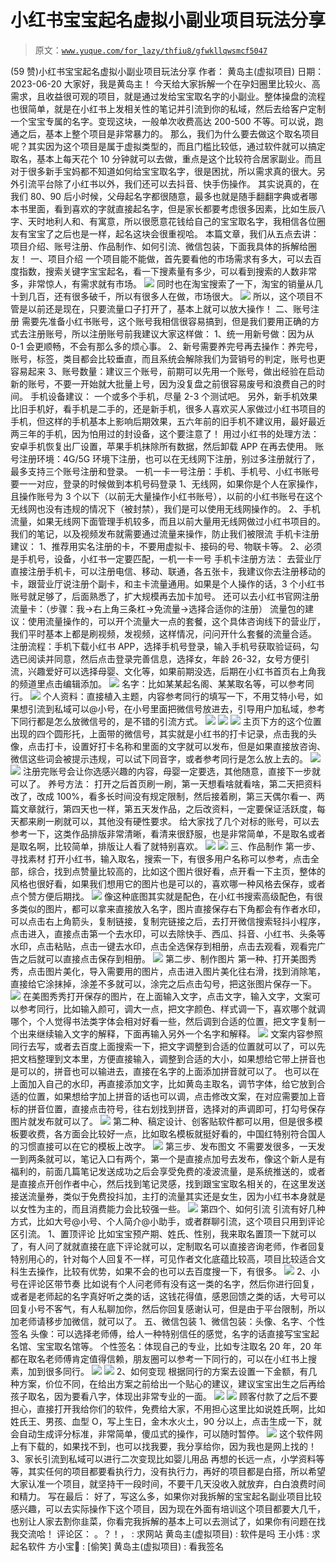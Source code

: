 # 小红书宝宝起名虚拟小副业项目玩法分享

> 原文：[`www.yuque.com/for_lazy/thfiu8/gfwkllqwsmcf5047`](https://www.yuque.com/for_lazy/thfiu8/gfwkllqwsmcf5047)

<ne-h2 id="b65b2500" data-lake-id="b65b2500"><ne-heading-ext><ne-heading-anchor></ne-heading-anchor><ne-heading-fold></ne-heading-fold></ne-heading-ext><ne-heading-content><ne-text id="ubf24f589">(59 赞)小红书宝宝起名虚拟小副业项目玩法分享</ne-text></ne-heading-content></ne-h2> <ne-p id="uea1f968d" data-lake-id="uea1f968d"><ne-text id="u824b3718">作者： 黄岛主(虚拟项目)</ne-text></ne-p> <ne-p id="u72440abb" data-lake-id="u72440abb"><ne-text id="u206cb8d4">日期：2023-06-20</ne-text></ne-p> <ne-p id="udf9b8467" data-lake-id="udf9b8467"><ne-text id="ua19752ba" ne-bold="true">大家好，我是黄岛主！</ne-text></ne-p> <ne-p id="u7f21b8c0" data-lake-id="u7f21b8c0"><ne-text id="u0f4d64c9">今天给大家拆解一个在孕妇圈里比较火、高需求，且收益很可观的项目，就是通过发给宝宝取名字的小副业。整体操盘的流程也很简单，就是在小红书上发相关性的笔记并引流到你的私域，然后去给客户定制一个宝宝专属的名字。变现这块，一般单次收费高达 200-500 不等。可以说，跑通之后，基本上整个项目是非常暴力的。</ne-text></ne-p> <ne-p id="u1f35ccde" data-lake-id="u1f35ccde"><ne-text id="u5f57f0bd">那么，我们为什么要去做这个取名项目呢？其实因为这个项目是属于虚拟类型的，而且门槛比较低，通过软件就可以搞定取名，基本上每天花个 10 分钟就可以去做，重点是这个比较符合居家副业。而且对于很多新手宝妈都不知道如何给宝宝取名字，很是困扰，所以需求真的很大。另外引流平台除了小红书以外，我们还可以去抖音、快手伤操作。</ne-text></ne-p> <ne-p id="ua3f5cb1f" data-lake-id="ua3f5cb1f"><ne-text id="uc940825a">其实说真的，在我们 80、90 后小时候，父母起名字都很随意，最多也就是随手翻翻字典或者哪本书里面，看到喜欢的字就直接起名字，但是家长都要考虑很多因素，比如生辰八字、天时地利人和、有寓意，所以很愿意花钱给自己的宝宝取名字，我相信各位圈友有宝宝了之后也是一样，起名这块会很重视哈。</ne-text></ne-p> <ne-p id="u184410b0" data-lake-id="u184410b0"><ne-text id="uccc4147e">本篇文章，我们从五点去讲：</ne-text><ne-text id="u46fe9d95" ne-bold="true">项目介绍、账号注册、作品制作、如何引流、微信包装，下面我具体的拆解给圈友！</ne-text></ne-p> <ne-p id="ufc87b962" data-lake-id="ufc87b962"><ne-text id="ue8ae44b7" ne-bold="true">一、项目介绍</ne-text></ne-p> <ne-p id="ueddb2f2d" data-lake-id="ueddb2f2d"><ne-text id="u9c39d728">一个项目能不能做，首先要看他的市场需求有多大，可以去百度指数，搜索关键字宝宝起名，看一下搜素量有多少，可以看到搜索的人数非常多，非常惊人，有需求就有市场。</ne-text></ne-p> <ne-p id="u29e9ddbe" data-lake-id="u29e9ddbe"><ne-card data-card-name="image" data-card-type="inline" id="NmMCj" data-event-boundary="card">![](img/cbd6aecac647269efa098afb6879e823.png)</ne-card></ne-p> <ne-p id="ub33584a0" data-lake-id="ub33584a0"><ne-text id="u289b792d">同时也在淘宝搜索了一下，淘宝的销量从几十到几百，还有很多破千，所以有很多人在做，市场很大。</ne-text></ne-p> <ne-p id="ue524744a" data-lake-id="ue524744a"><ne-card data-card-name="image" data-card-type="inline" id="aOvGu" data-event-boundary="card">![](img/2c241d2339222b71743155a02fc6ef72.png)</ne-card></ne-p> <ne-p id="u258f26b1" data-lake-id="u258f26b1"><ne-text id="u24c9336b">所以，这个项目不管是以前还是现在，只要流量口子打开了，基本上就可以放大操作！</ne-text></ne-p> <ne-p id="ub6fb9eca" data-lake-id="ub6fb9eca"><ne-text id="ud3772461" ne-bold="true">二、账号注册</ne-text></ne-p> <ne-p id="u139b9334" data-lake-id="u139b9334"><ne-text id="u98fbc617" ne-bold="true">需要先准备小红书账号，这个账号我相信很容易搞到，但是我们要用正确的方式去注册账号，所以注册账号前我建议大家这样做：</ne-text></ne-p> <ne-p id="u3a4b44da" data-lake-id="u3a4b44da"><ne-text id="u4a66d3ae" ne-bold="true">1、统一用新号做：</ne-text><ne-text id="ud79b4ff8">因为从 0-1 会更顺畅，不会有那么多的烦心事。</ne-text></ne-p> <ne-p id="ued0e23b6" data-lake-id="ued0e23b6"><ne-text id="ua8081fd4" ne-bold="true">2、新号需要养完号再去操作：</ne-text><ne-text id="ub866816b">养完号，账号，标签，类目都会比较垂直，而且系统会解除我们为营销号的判定，账号也更容易起来</ne-text></ne-p> <ne-p id="uc6e1e247" data-lake-id="uc6e1e247"><ne-text id="ue2b45d3e" ne-bold="true">3、账号数量：</ne-text><ne-text id="ua774e5f4">建议三个账号，前期可以先用一个账号，做出经验在启动新的账号，不要一开始就大批量上号，因为没复盘之前很容易废号和浪费自己的时间。</ne-text></ne-p> <ne-p id="uc88acd56" data-lake-id="uc88acd56"><ne-text id="ud5f5a3a8" ne-bold="true">手机设备建议：</ne-text></ne-p> <ne-p id="u3d4def69" data-lake-id="u3d4def69"><ne-text id="u77ec2090">一个或多个手机，尽量 2-3 个测试吧。</ne-text></ne-p> <ne-p id="uce364676" data-lake-id="uce364676"><ne-text id="u74d78de2">另外，新手机效果比旧手机好，看手机是二手的，还是新手机，很多人喜欢买人家做过小红书项目的手机，但这样的手机基本上影响后期效果，五六年前的旧手机不建议用，最好最近两三年的手机，因为怕用过的封设备，这个要注意了！</ne-text></ne-p> <ne-p id="u61195e1a" data-lake-id="u61195e1a"><ne-text id="ud5d34719" ne-bold="true">用过小红书的处理方法：</ne-text><ne-text id="u54ac8516">安卓手机恢复出厂设置，苹果手机抹除所有数据，然后卸载 APP 在再去使用。</ne-text></ne-p> <ne-p id="u4841afa6" data-lake-id="u4841afa6"><ne-text id="ua13bb625" ne-bold="true">账号注册环境：</ne-text><ne-text id="ud523cb46">4G/5G 环境下注册，也可以在无线网下注册，别过多注册就行了，最多支持三个账号注册和登录。</ne-text></ne-p> <ne-p id="uda7a12c0" data-lake-id="uda7a12c0"><ne-text id="ufdc961a4" ne-bold="true">一机一卡一号注册：</ne-text><ne-text id="u703303a6">手机、手机号、小红书账号要一一对应，登录的时候做到本机号码登录</ne-text></ne-p> <ne-p id="u2970dad2" data-lake-id="u2970dad2"><ne-text id="u1a12db92" ne-bold="true">1、无线网，</ne-text><ne-text id="u1b4bbc89">如果你是个人在家操作，且操作账号为 3 个以下（以前无大量操作小红书账号），以前的小红书账号在这个无线网也没有违规的情况下（被封禁），我们是可以使用无线网操作的。</ne-text></ne-p> <ne-p id="ucb4bff2e" data-lake-id="ucb4bff2e"><ne-text id="u4af42717" ne-bold="true">2、手机流量，</ne-text><ne-text id="u2088428b">如果无线网下面管理手机较多，而且以前大量用无线网做过小红书项目的。我们的笔记，以及视频发布就需要通过流量来操作，防止我们被限流</ne-text></ne-p> <ne-p id="u65ce88e9" data-lake-id="u65ce88e9"><ne-text id="u14ccc087" ne-bold="true">手机卡注册建议：</ne-text></ne-p> <ne-p id="u1280b8fc" data-lake-id="u1280b8fc"><ne-text id="u9452568d" ne-bold="true">1、</ne-text><ne-text id="ubf075e97">推荐用实名注册的卡，不要用虚拟卡、接码的号、物联卡等。</ne-text></ne-p> <ne-p id="u31081769" data-lake-id="u31081769"><ne-text id="u82a544c0" ne-bold="true">2、</ne-text><ne-text id="u9ae8ea8e">必须是手机号，设备，小红书一定要匹配，一机一卡一号</ne-text></ne-p> <ne-p id="ua8e7845a" data-lake-id="ua8e7845a"><ne-text id="ufeabca06" ne-bold="true">手机卡注册方法：</ne-text></ne-p> <ne-p id="udfeb9309" data-lake-id="udfeb9309"><ne-text id="u3e1ec275">去营业厅直接注册手机卡，可以注册电信、移动、联通，各五张卡，我建议你去注册移动的卡，跟营业厅说注册个副卡，和主卡流量通用。如果是个人操作的话，3 个小红书账号就足够了，后面熟悉了，扩大规模再去加卡加号。</ne-text></ne-p> <ne-p id="u182d951c" data-lake-id="u182d951c"><ne-text id="uddb8c3a7" ne-bold="true">还可以去小红书官网注册流量卡：（步骤：我→右上角三条杠→免流量→选择合适你的注册）</ne-text></ne-p> <ne-p id="uc8646c33" data-lake-id="uc8646c33"><ne-text id="ub50ac7e5" ne-bold="true">流量包的建议：</ne-text><ne-text id="u25695ffe">使用流量操作的，可以开个流量大一点的套餐，这个具体咨询线下的营业厅，我们平时基本上都是刷视频，发视频，这样情况，问问开什么套餐的流量合适。</ne-text></ne-p> <ne-p id="u5858df2e" data-lake-id="u5858df2e"><ne-text id="uab98ec57" ne-bold="true">注册流程：</ne-text><ne-text id="u33464952">手机下载小红书 APP，选择手机号登录，输入手机号获取验证码，勾选已阅读并同意，然后点击登录完善信息，选择女，年龄 26-32，女号方便引流，兴趣爱好可以选择母婴、文化等，如果前期没选，后期在小红书首页右上角我的频道里点击编辑添加。</ne-text></ne-p> <ne-p id="u0d56952a" data-lake-id="u0d56952a"><ne-card data-card-name="image" data-card-type="inline" id="MgWum" data-event-boundary="card">![](img/f84e41a3bcfb81ee1772f131329babb9.png)</ne-card></ne-p> <ne-p id="u98f09676" data-lake-id="u98f09676"><ne-text id="uab1ea25a">名字：比如某某起名阁、某某取名等，可以参考同行。</ne-text></ne-p> <ne-p id="u8ee55e70" data-lake-id="u8ee55e70"><ne-card data-card-name="image" data-card-type="inline" id="zjy88" data-event-boundary="card">![](img/806c70402207608ab5d7ccba46fb4a14.png)</ne-card></ne-p> <ne-p id="u1f09edcb" data-lake-id="u1f09edcb"><ne-text id="u4bde23e8">个人资料：直接植入主题，内容参考同行的填写一下，不用艾特小号，如果想引流到私域可以@小号，在小号里面把微信号放进去，引导用户加私域，参考下同行都是怎么放微信号的，是不错的引流方式。</ne-text></ne-p> <ne-p id="u02861397" data-lake-id="u02861397"><ne-card data-card-name="image" data-card-type="inline" id="Mg6Ql" data-event-boundary="card">![](img/4df0409fed086b917ad3ab3a94b1dc7e.png)</ne-card></ne-p> <ne-p id="u58f1ebe6" data-lake-id="u58f1ebe6"><ne-card data-card-name="image" data-card-type="inline" id="HR3l8" data-event-boundary="card">![](img/a08bb46ee4a67ab0820ec0385a62e7dc.png)</ne-card></ne-p> <ne-p id="u927e8c90" data-lake-id="u927e8c90"><ne-card data-card-name="image" data-card-type="inline" id="b8nj2" data-event-boundary="card">![](img/23147e16bc0d152acd158bf42cda839f.png)</ne-card></ne-p> <ne-p id="uf2660539" data-lake-id="uf2660539"><ne-text id="u5a16ab96">主页下方的这个位置出现的四个圆形托，上面带的微信号，其实就是小红书的打卡记录，点击我的头像，点击打卡，设置好打卡名称和里面的文字就可以发布，但是如果直接放咨询、微信这些词会被提示违规，可以试下同音字，或者参考同行是怎么放上去的。</ne-text></ne-p> <ne-p id="ud3a32285" data-lake-id="ud3a32285"><ne-card data-card-name="image" data-card-type="inline" id="JCTT5" data-event-boundary="card">![](img/cf24cb9fa2d3d46aa15ecf4cbaf10369.png)</ne-card></ne-p> <ne-p id="u2f0f6392" data-lake-id="u2f0f6392"><ne-card data-card-name="image" data-card-type="inline" id="UrAlg" data-event-boundary="card">![](img/a0d83eb607908460739dcd8497b67d3a.png)</ne-card></ne-p> <ne-p id="u240106d2" data-lake-id="u240106d2"><ne-text id="u89013d06">注册完账号会让你选感兴趣的内容，母婴一定要选，其他随意，直接下一步就可以了。</ne-text></ne-p> <ne-p id="uce256d2c" data-lake-id="uce256d2c"><ne-text id="u85088115" ne-bold="true">养号方法：</ne-text></ne-p> <ne-p id="ue025245d" data-lake-id="ue025245d"><ne-text id="u24449123">打开之后首页刷一刷，第一天想看啥就看啥，第二天把资料改了，改成 100%，看多长时间没有规定限制，然后接着刷，第三天偶尔看一、两篇文章就行，第四天也一样，第五天发作品，之后改资料，一定要保证活跃度，每天都来刷一刷就可以，其他没有硬性要求。</ne-text></ne-p> <ne-p id="u828b71ec" data-lake-id="u828b71ec"><ne-text id="u62f4725a">给大家找了几个对标的账号，可以去参考一下，这类作品排版非常清晰，看清来很舒服，也是非常简单，不是取名或者是取名啊，比较简单，排版让人看了就特别喜欢。</ne-text></ne-p> <ne-p id="uc79498d3" data-lake-id="uc79498d3"><ne-card data-card-name="image" data-card-type="inline" id="FGMMl" data-event-boundary="card">![](img/538a00950267c81a7e89bdaa9af4fcbc.png)</ne-card></ne-p> <ne-p id="ue9eb9375" data-lake-id="ue9eb9375"><ne-card data-card-name="image" data-card-type="inline" id="LZGuV" data-event-boundary="card">![](img/79100edbddd5739cdf4938c76301e977.png)</ne-card></ne-p> <ne-p id="u821a7b8d" data-lake-id="u821a7b8d"><ne-text id="u4291809d" ne-bold="true">三、作品制作</ne-text></ne-p> <ne-p id="u0b342c30" data-lake-id="u0b342c30"><ne-text id="u14890517" ne-bold="true">第一步、寻找素材</ne-text></ne-p> <ne-p id="ue50d336f" data-lake-id="ue50d336f"><ne-text id="uab3e52c0">打开小红书，输入取名，搜索一下，有很多用户名称可以参考，点击全部，综合，找到点赞量比较高的，比如这个图片很好看，点开看一下主页，整体的风格也很好看，如果我们想用它的图片也是可以的，喜欢哪一种风格去保存，或者点个赞方便后期找。</ne-text></ne-p> <ne-p id="u4167de62" data-lake-id="u4167de62"><ne-card data-card-name="image" data-card-type="inline" id="xHdxT" data-event-boundary="card">![](img/a60c8db0440b63f53f66f68f49bae4bf.png)</ne-card></ne-p> <ne-p id="ubbabb230" data-lake-id="ubbabb230"><ne-text id="u9beaec76">像这种底图其实就是配色，在小红书搜索高级配色，有很多类似的图片，都可以拿来直接放入名字，图片直接保存右下角都会有作者水印，可以点击右上角箭头，复制链接，复制完链接之后，去打开微信搜索轻抖小程序，点击进入，直接点击第一个去水印，可以去除快手、西瓜、抖音、小红书、头条等水印，点击粘贴，点击一键去水印，点击全选保存到相册，点击去观看，观看完广告之后就可以直接点击保存到相册。</ne-text></ne-p> <ne-p id="u54716e3a" data-lake-id="u54716e3a"><ne-card data-card-name="image" data-card-type="inline" id="XNjrx" data-event-boundary="card">![](img/c475b6d7e0181db28b232b1459b0b3a2.png)</ne-card></ne-p> <ne-p id="u98048418" data-lake-id="u98048418"><ne-text id="u47d241b1" ne-bold="true">第二步、制作图片</ne-text></ne-p> <ne-p id="u66592b1e" data-lake-id="u66592b1e"><ne-text id="ue431bb0e">第一种、打开美图秀秀，点击图片美化，导入需要用的图片，点击进入图片美化往右滑，找到消除笔，直接给它涂抹掉，涂差不多就可以，涂完之后点击勾号，把这张图片保存一下。</ne-text></ne-p> <ne-p id="u910bb02b" data-lake-id="u910bb02b"><ne-card data-card-name="image" data-card-type="inline" id="tZtR7" data-event-boundary="card">![](img/366aa2f2ad735ef0e655db6cb5302313.png)</ne-card></ne-p> <ne-p id="ub7b89345" data-lake-id="ub7b89345"><ne-text id="u4f52059e">在美图秀秀打开保存的图片，在上面输入文字，点击文字，输入文字，文案可以参考同行，比如输入颜可，调大一点，把文字颜色、样式调一下，喜欢哪个就调哪个，个人觉得书法类字体会相对好看一些，然后调到合适的位置，把文字复制一个出来继续输入文字的解释，下面再输入另外一个名字和解释。</ne-text></ne-p> <ne-p id="u20252e6d" data-lake-id="u20252e6d"><ne-card data-card-name="image" data-card-type="inline" id="pejtX" data-event-boundary="card">![](img/d158dc562d5298675e4ae41f032f4afc.png)</ne-card></ne-p> <ne-p id="u10a2eddf" data-lake-id="u10a2eddf"><ne-text id="u690993cd">文案内容参照同行去写，或者去百度上面搜索一下，把文字调整到合适的位置就可以了，可以先把文档整理到文本里，方便直接输入，调整到合适的大小，如果想给它带上拼音也是可以的，拼音也可以输进去，直接在名字的上面添加拼音就可以了。</ne-text></ne-p> <ne-p id="ucd6260bd" data-lake-id="ucd6260bd"><ne-text id="u281e93eb">也可以在上面加入自己的水印，再直接添加文字，比如黄岛主取名，调节字体，给它放到合适的位置，如果想给字加上拼音的话也可以调，点击修改文案，在对应需要加上音标的拼音位置，直接点击符号，往右划找到拼音，选择对的声调即可，打勾号保存图片就发布就可以了。</ne-text></ne-p> <ne-p id="u85946afa" data-lake-id="u85946afa"><ne-card data-card-name="image" data-card-type="inline" id="hV7D4" data-event-boundary="card">![](img/91ba6c67c117b9a7516902a352a96b45.png)</ne-card></ne-p> <ne-p id="u75754a7b" data-lake-id="u75754a7b"><ne-text id="ub8793e8f">第二种、稿定设计、创客贴软件都可以用，但是很多模板要收费，各方面会比较好一点，比如取名模板就挺好看的，中国红特别符合国人的习惯直接可以在它的模板上改字。</ne-text></ne-p> <ne-p id="ud4483e9f" data-lake-id="ud4483e9f"><ne-card data-card-name="image" data-card-type="inline" id="eGguZ" data-event-boundary="card">![](img/c9b5c6ed1f73c7651118c13b5955761d.png)</ne-card></ne-p> <ne-p id="ubf7b0c73" data-lake-id="ubf7b0c73"><ne-text id="u466c5528" ne-bold="true">第三步、发布图文</ne-text></ne-p> <ne-p id="u789c49de" data-lake-id="u789c49de"><ne-text id="ub6bfa4c3">不需要发很多，一天发一到两条就可以，笔记入口有两个，第一个是直接点加号去发布，像这个新人是有福利的，前面几篇笔记发送成功之后会享受免费的凌波流量，是系统推送的，或者是直接点开创作者中心，然后找到笔记灵感，找到跟宝宝取名相关的，在这里发送接送流量券，类似于免费投抖加，主打的流量其实还是女生，因为小红书本身就是以女性为主的，而且消费能力会比较强一些。</ne-text></ne-p> <ne-p id="u3891fecf" data-lake-id="u3891fecf"><ne-card data-card-name="image" data-card-type="inline" id="ADfx9" data-event-boundary="card">![](img/fcb1808f4a810278e336fa0e895b8957.png)</ne-card></ne-p> <ne-p id="u7edfbd8d" data-lake-id="u7edfbd8d"><ne-text id="ue292a18c" ne-bold="true">第四个、如何引流</ne-text></ne-p> <ne-p id="ub04e90e6" data-lake-id="ub04e90e6"><ne-text id="u78ae88af">引流有好几种方式，比如大号@小号、个人简介@小助手，或者群聊引流，这个项目只用到评论区引流。</ne-text></ne-p> <ne-p id="u619027bb" data-lake-id="u619027bb"><ne-text id="u5a8a8a9c" ne-bold="true">1、置顶评论</ne-text></ne-p> <ne-p id="uf507a1d5" data-lake-id="uf507a1d5"><ne-text id="ua8750220">比如宝宝预产期、姓氏、性别，我来取名置顶一下就可以了，有人问了就就直接在底下评论就可以，定制取名可以直接咨询老师，作者回复特别用心的，针对每个人回复不一样，可见作者文化底蕴比较高，项目比较适合文科生去操作，比较有优势，如果不会的也可以去百度搜一下，有很多。</ne-text></ne-p> <ne-p id="ub3c39435" data-lake-id="ub3c39435"><ne-card data-card-name="image" data-card-type="inline" id="nj95z" data-event-boundary="card">![](img/dc07451af28720f98bbdb9b3b808a097.png)</ne-card></ne-p> <ne-p id="u27d0cff9" data-lake-id="u27d0cff9"><ne-text id="ud09a476e" ne-bold="true">2、小号在评论区带节奏</ne-text></ne-p> <ne-p id="uee93f988" data-lake-id="uee93f988"><ne-text id="u2afaed9a">比如说有个人问老师有没有这一类的名字，然后你进行回复，或者是老师起的名字真好听之类的话，这钱花得值，感恩回馈之类的话，大号可以回复小号不客气，有人私聊加你，然后你回复感谢认可，但是由于平台限制，所以加老师请移步加微信，就可以了。</ne-text></ne-p> <ne-p id="uc7660e61" data-lake-id="uc7660e61"><ne-text id="uc0e30fc5" ne-bold="true">五、微信包装</ne-text></ne-p> <ne-p id="uec9a3590" data-lake-id="uec9a3590"><ne-text id="u71522182" ne-bold="true">1、微信包装：头像、名字、个性签名</ne-text></ne-p> <ne-p id="u6ed62c3d" data-lake-id="u6ed62c3d"><ne-text id="u2bc47e3a" ne-bold="true">头像：</ne-text><ne-text id="u91869668">可以选择老师傅，给人一种特别信任的感觉，名字的话直接写宝宝起名馆、宝宝取名馆等。</ne-text></ne-p> <ne-p id="u7fa38abf" data-lake-id="u7fa38abf"><ne-text id="u04b60106" ne-bold="true">个性签名：</ne-text><ne-text id="u1ea1aa37">体现自己的专业，比如专注取名 20 年，20 年都在取名老师傅肯定值得信赖，朋友圈可以参考一下同行的，可以在小红书上搜素，加到很多同行。</ne-text></ne-p> <ne-p id="u01966e84" data-lake-id="u01966e84"><ne-card data-card-name="image" data-card-type="inline" id="T5Qrz" data-event-boundary="card">![](img/acf5833994f28387ddf25c6b1989aa61.png)</ne-card></ne-p> <ne-p id="u758d4149" data-lake-id="u758d4149"><ne-card data-card-name="image" data-card-type="inline" id="vw6rg" data-event-boundary="card">![](img/c738e7ccd86fddaf59cd2118676a54ae.png)</ne-card></ne-p> <ne-p id="u83ac64c2" data-lake-id="u83ac64c2"><ne-text id="ucd0a0326" ne-bold="true">2、如何变现</ne-text></ne-p> <ne-p id="ueb169937" data-lake-id="ueb169937"><ne-text id="ud091e335">根据同行的方案去设置一下金额，有几种方案，价位不同，在给出方案之前给出一个贴心的建议，建议宝宝出生之后再给孩子取名，因为要看八字，体现出非常专业的一面。</ne-text></ne-p> <ne-p id="u5e0231be" data-lake-id="u5e0231be"><ne-card data-card-name="image" data-card-type="inline" id="kZIVH" data-event-boundary="card">![](img/560095603a29b8a9918fe8c9b382a0b5.png)</ne-card></ne-p> <ne-p id="ue975125e" data-lake-id="ue975125e"><ne-card data-card-name="image" data-card-type="inline" id="Z6xjz" data-event-boundary="card">![](img/6a0d8672b823ada57901c9266dc7f63b.png)</ne-card></ne-p> <ne-p id="uc18d7b04" data-lake-id="uc18d7b04"><ne-text id="u29e6fc1c">顾客付款了之后不要担心，直接打开我给你们的软件，免费给大家，不用担心这里比如说姓氏啊，比如姓氏王、男孩、血型 O，写上生日，金木水火土，90 分以上，点击生成一下，就会自动生成评分标准，非常简单，傻瓜式的操作，可以随时暂停。</ne-text></ne-p> <ne-p id="u1c7c6669" data-lake-id="u1c7c6669"><ne-card data-card-name="image" data-card-type="inline" id="AiQAc" data-event-boundary="card">![](img/e5637ae909a3e66b88545594eaf9b3e3.png)</ne-card></ne-p> <ne-p id="u813a2a05" data-lake-id="u813a2a05"><ne-text id="u70b25923" ne-bold="true">这个软件网上有下载的，如果找不到，也可以找我要，我分享给你，因为我也是网上找的！</ne-text></ne-p> <ne-p id="u49efbdfe" data-lake-id="u49efbdfe"><ne-text id="ucde21eca" ne-bold="true">3、家长引流到私域可以进行二次变现比如婴儿用品</ne-text></ne-p> <ne-p id="u1f9fd480" data-lake-id="u1f9fd480"><ne-text id="ua4770b56">再想的长远一点，小学资料等等，其实任何的项目都要看执行力，没有执行力，再好的项目都是白搭，所以希望大家认准一个项目，就坚持干一段时间，不要干几天没收入就放弃，白白浪费时间和精力。</ne-text></ne-p> <ne-p id="uae481903" data-lake-id="uae481903"><ne-text id="u503fa19d" ne-bold="true">写在最后：</ne-text></ne-p> <ne-p id="uf78fb0e1" data-lake-id="uf78fb0e1"><ne-text id="u849c2b93">好了，写这么多，如果你对我拆解的宝宝起名副业项目比较感兴趣，可以去实际操作下这个项目，因为现在外面有培训这个项目都要大几千，也别让人家去割你韭菜，你看完我拆解的基本上可以去测试了，如果你有问题在找我交流哈！</ne-text></ne-p> <ne-hole id="ua84c108d" data-lake-id="ua84c108d"><ne-card data-card-name="hr" data-card-type="block" id="mg1vc" data-event-boundary="card"><ne-p id="u38063999" data-lake-id="u38063999"><ne-text id="u4667dea0">评论区：</ne-text></ne-p> <ne-p id="u981a0c23" data-lake-id="u981a0c23"><ne-text id="ucf013e10">。？！， : 求网站</ne-text> <ne-text id="ua5fae978">黄岛主(虚拟项目) : 软件是吗</ne-text> <ne-text id="u470e3336">王小炜 : 求起名软件</ne-text> <ne-text id="uabf9667b">方小宝🎏 : [偷笑]</ne-text> <ne-text id="u354c445d">黄岛主(虚拟项目) : 看我签名</ne-text></ne-p></ne-card></ne-hole>